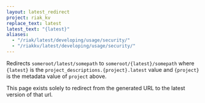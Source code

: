```yaml
---
layout: latest_redirect
project: riak_kv
replace_text: latest
latest_text: "{latest}"
aliases:
  - "/riak/latest/developing/usage/security/"
  - "/riakkv/latest/developing/usage/security/"
---
```


Redirects `someroot/latest/somepath` to `someroot/{latest}/somepath` 
where `{latest}` is the `project_descriptions.{project}.latest` value
and `{project}` is the metadata value of `project` above.

This page exists solely to redirect from the generated URL to the latest version of
that url.


